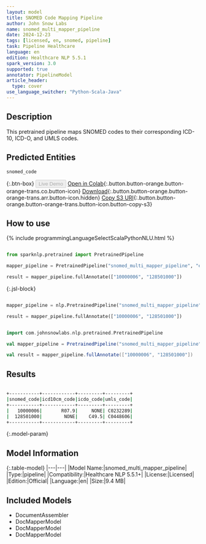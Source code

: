 ```yaml
---
layout: model
title: SNOMED Code Mapping Pipeline
author: John Snow Labs
name: snomed_multi_mapper_pipeline
date: 2024-12-23
tags: [licensed, en, snomed, pipeline]
task: Pipeline Healthcare
language: en
edition: Healthcare NLP 5.5.1
spark_version: 3.0
supported: true
annotator: PipelineModel
article_header:
  type: cover
use_language_switcher: "Python-Scala-Java"
---
```


## Description

This pretrained pipeline maps SNOMED codes to their corresponding ICD-10, ICD-O, and UMLS codes.

## Predicted Entities

`snomed_code`

{:.btn-box}
<button class="button button-orange" disabled>Live Demo</button>
[Open in Colab](https://colab.research.google.com/github/JohnSnowLabs/spark-nlp-workshop/blob/master/healthcare-nlp/06.1.Code_Mapping_Pipelines.ipynb){:.button.button-orange.button-orange-trans.co.button-icon}
[Download](https://s3.amazonaws.com/auxdata.johnsnowlabs.com/clinical/models/snomed_multi_mapper_pipeline_en_5.5.1_3.0_1734953947952.zip){:.button.button-orange.button-orange-trans.arr.button-icon.hidden}
[Copy S3 URI](s3://auxdata.johnsnowlabs.com/clinical/models/snomed_multi_mapper_pipeline_en_5.5.1_3.0_1734953947952.zip){:.button.button-orange.button-orange-trans.button-icon.button-copy-s3}

## How to use



<div class="tabs-box" markdown="1">
{% include programmingLanguageSelectScalaPythonNLU.html %}
  
```python

from sparknlp.pretrained import PretrainedPipeline

mapper_pipeline = PretrainedPipeline("snomed_multi_mapper_pipeline", "en", "clinical/models")

result = mapper_pipeline.fullAnnotate(["10000006", "128501000"])

```

{:.jsl-block}
```python

mapper_pipeline = nlp.PretrainedPipeline("snomed_multi_mapper_pipeline", "en", "clinical/models")

result = mapper_pipeline.fullAnnotate(["10000006", "128501000"])

```
```scala

import com.johnsnowlabs.nlp.pretrained.PretrainedPipeline

val mapper_pipeline = PretrainedPipeline("snomed_multi_mapper_pipeline", "en", "clinical/models")

val result = mapper_pipeline.fullAnnotate(["10000006", "128501000"])

```
</div>

## Results

```bash

+-----------+------------+---------+---------+
|snomed_code|icd10cm_code|icdo_code|umls_code|
+-----------+------------+---------+---------+
|   10000006|       R07.9|     NONE| C0232289|
|  128501000|        NONE|    C49.5| C0448606|
+-----------+------------+---------+---------+

```

{:.model-param}
## Model Information

{:.table-model}
|---|---|
|Model Name:|snomed_multi_mapper_pipeline|
|Type:|pipeline|
|Compatibility:|Healthcare NLP 5.5.1+|
|License:|Licensed|
|Edition:|Official|
|Language:|en|
|Size:|9.4 MB|

## Included Models

- DocumentAssembler
- DocMapperModel
- DocMapperModel
- DocMapperModel
